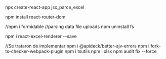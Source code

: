 npx create-react-app jsx_parce_excel

npm install react-router-dom

//npm i formidable   //parsing data file uploads
npm uninstall fs

npm i react-excel-renderer --save

//Se trataron de implementar
npm i @apideck/better-ajv-errors
npm i fork-ts-checker-webpack-plugin
npm i tsutils
npm i xlsx
npm audit fix --force